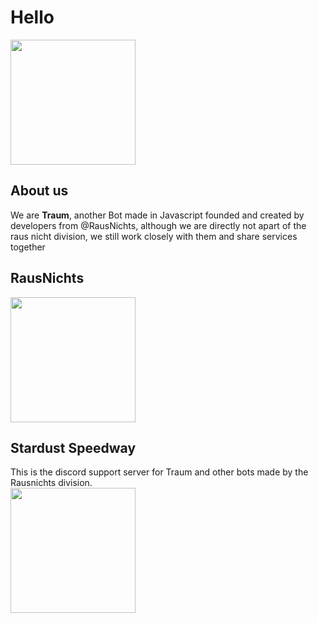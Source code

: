 # Hello
<img src='https://github.com/Traumbot/.github/assets/132499310/455dc3d8-cb03-45dc-b462-089a9f94e408' width='200' />

## About us
We are **Traum**, another Bot made in Javascript founded and created by developers from @RausNichts, although we are directly not apart of the raus nicht division, we still work closely with them and share services together 
## RausNichts
<a href='https://github.com/RausNichts'><img src='https://avatars.githubusercontent.com/u/143963801?s=200&v=4' width='200' /></a>
## Stardust Speedway
This is the discord support server for Traum and other bots made by the Rausnichts division.<br/>
<a href='https://discord.com/invite/UGSTZZsjuu'><img src='https://cdn.discordapp.com/icons/1147876645823332483/ad7f1dcd70cd5abe48ff9696212775e8.webp?size=240' width='200' /></a>
